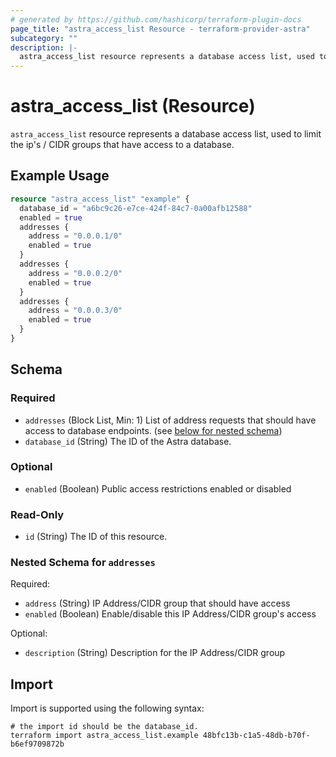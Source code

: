 ```yaml
---
# generated by https://github.com/hashicorp/terraform-plugin-docs
page_title: "astra_access_list Resource - terraform-provider-astra"
subcategory: ""
description: |-
  astra_access_list resource represents a database access list, used to limit the ip's / CIDR groups that have access to a database.
---
```


# astra_access_list (Resource)

`astra_access_list` resource represents a database access list, used to limit the ip's / CIDR groups that have access to a database.

## Example Usage

```terraform
resource "astra_access_list" "example" {
  database_id = "a6bc9c26-e7ce-424f-84c7-0a00afb12588"
  enabled = true
  addresses {
    address = "0.0.0.1/0"
    enabled = true
  }
  addresses {
    address = "0.0.0.2/0"
    enabled = true
  }
  addresses {
    address = "0.0.0.3/0"
    enabled = true
  }
}
```

<!-- schema generated by tfplugindocs -->
## Schema

### Required

- `addresses` (Block List, Min: 1) List of address requests that should have access to database endpoints. (see [below for nested schema](#nestedblock--addresses))
- `database_id` (String) The ID of the Astra database.

### Optional

- `enabled` (Boolean) Public access restrictions enabled or disabled

### Read-Only

- `id` (String) The ID of this resource.

<a id="nestedblock--addresses"></a>
### Nested Schema for `addresses`

Required:

- `address` (String) IP Address/CIDR group that should have access
- `enabled` (Boolean) Enable/disable this IP Address/CIDR group's access

Optional:

- `description` (String) Description for the IP Address/CIDR group

## Import

Import is supported using the following syntax:

```shell
# the import id should be the database_id.
terraform import astra_access_list.example 48bfc13b-c1a5-48db-b70f-b6ef9709872b
```
